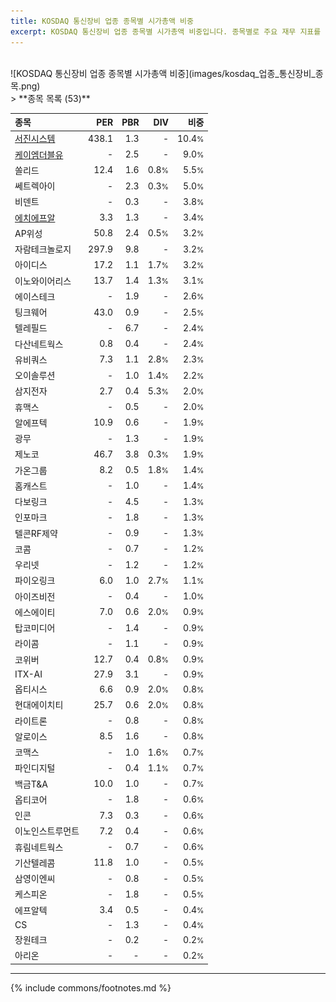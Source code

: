 ```yaml
---
title: KOSDAQ 통신장비 업종 종목별 시가총액 비중
excerpt: KOSDAQ 통신장비 업종 종목별 시가총액 비중입니다. 종목별로 주요 재무 지표를 함께 표시합니다.
---
```

<br>
![KOSDAQ 통신장비 업종 종목별 시가총액 비중](images/kosdaq_업종_통신장비_종목.png)
<br>
> **종목 목록 (53)**<a id="list"></a>

| **종목** | **PER** | **PBR** | **DIV** | **비중** |
| :------- | ------: | ------: | ------: | -------: |
| [서진시스템](/178320/) | 438.1 | 1.3 | - | 10.4<small>%</small> |
| [케이엠더블유](/032500/) | - | 2.5 | - | 9.0<small>%</small> |
| 쏠리드 | 12.4 | 1.6 | 0.8<small>%</small> | 5.5<small>%</small> |
| 쎄트렉아이 | - | 2.3 | 0.3<small>%</small> | 5.0<small>%</small> |
| 비덴트 | - | 0.3 | - | 3.8<small>%</small> |
| [에치에프알](/230240/) | 3.3 | 1.3 | - | 3.4<small>%</small> |
| AP위성 | 50.8 | 2.4 | 0.5<small>%</small> | 3.2<small>%</small> |
| 자람테크놀로지 | 297.9 | 9.8 | - | 3.2<small>%</small> |
| 아이디스 | 17.2 | 1.1 | 1.7<small>%</small> | 3.2<small>%</small> |
| 이노와이어리스 | 13.7 | 1.4 | 1.3<small>%</small> | 3.1<small>%</small> |
| 에이스테크 | - | 1.9 | - | 2.6<small>%</small> |
| 팅크웨어 | 43.0 | 0.9 | - | 2.5<small>%</small> |
| 텔레필드 | - | 6.7 | - | 2.4<small>%</small> |
| 다산네트웍스 | 0.8 | 0.4 | - | 2.4<small>%</small> |
| 유비쿼스 | 7.3 | 1.1 | 2.8<small>%</small> | 2.3<small>%</small> |
| 오이솔루션 | - | 1.0 | 1.4<small>%</small> | 2.2<small>%</small> |
| 삼지전자 | 2.7 | 0.4 | 5.3<small>%</small> | 2.0<small>%</small> |
| 휴맥스 | - | 0.5 | - | 2.0<small>%</small> |
| 알에프텍 | 10.9 | 0.6 | - | 1.9<small>%</small> |
| 광무 | - | 1.3 | - | 1.9<small>%</small> |
| 제노코 | 46.7 | 3.8 | 0.3<small>%</small> | 1.9<small>%</small> |
| 가온그룹 | 8.2 | 0.5 | 1.8<small>%</small> | 1.4<small>%</small> |
| 홈캐스트 | - | 1.0 | - | 1.4<small>%</small> |
| 다보링크 | - | 4.5 | - | 1.3<small>%</small> |
| 인포마크 | - | 1.8 | - | 1.3<small>%</small> |
| 텔콘RF제약 | - | 0.9 | - | 1.3<small>%</small> |
| 코콤 | - | 0.7 | - | 1.2<small>%</small> |
| 우리넷 | - | 1.2 | - | 1.2<small>%</small> |
| 파이오링크 | 6.0 | 1.0 | 2.7<small>%</small> | 1.1<small>%</small> |
| 아이즈비전 | - | 0.4 | - | 1.0<small>%</small> |
| 에스에이티 | 7.0 | 0.6 | 2.0<small>%</small> | 0.9<small>%</small> |
| 탑코미디어 | - | 1.4 | - | 0.9<small>%</small> |
| 라이콤 | - | 1.1 | - | 0.9<small>%</small> |
| 코위버 | 12.7 | 0.4 | 0.8<small>%</small> | 0.9<small>%</small> |
| ITX-AI | 27.9 | 3.1 | - | 0.9<small>%</small> |
| 옵티시스 | 6.6 | 0.9 | 2.0<small>%</small> | 0.8<small>%</small> |
| 현대에이치티 | 25.7 | 0.6 | 2.0<small>%</small> | 0.8<small>%</small> |
| 라이트론 | - | 0.8 | - | 0.8<small>%</small> |
| 알로이스 | 8.5 | 1.6 | - | 0.8<small>%</small> |
| 코맥스 | - | 1.0 | 1.6<small>%</small> | 0.7<small>%</small> |
| 파인디지털 | - | 0.4 | 1.1<small>%</small> | 0.7<small>%</small> |
| 백금T&A | 10.0 | 1.0 | - | 0.7<small>%</small> |
| 옵티코어 | - | 1.8 | - | 0.6<small>%</small> |
| 인콘 | 7.3 | 0.3 | - | 0.6<small>%</small> |
| 이노인스트루먼트 | 7.2 | 0.4 | - | 0.6<small>%</small> |
| 휴림네트웍스 | - | 0.7 | - | 0.6<small>%</small> |
| 기산텔레콤 | 11.8 | 1.0 | - | 0.5<small>%</small> |
| 삼영이엔씨 | - | 0.8 | - | 0.5<small>%</small> |
| 케스피온 | - | 1.8 | - | 0.5<small>%</small> |
| 에프알텍 | 3.4 | 0.5 | - | 0.4<small>%</small> |
| CS | - | 1.3 | - | 0.4<small>%</small> |
| 장원테크 | - | 0.2 | - | 0.2<small>%</small> |
| 아리온 | - | - | - | 0.2<small>%</small> |

---
{% include commons/footnotes.md %}